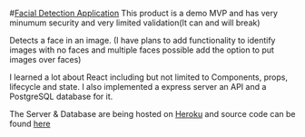 #[Facial Detection Application](https://bartholomewbd.github.io/imgdetection/)
This product is a demo MVP and has very minumum security and very limited validation(It can and will break) 

Detects a face in an image.  (I have plans to add functionality to identify images with no faces and multiple faces possible add the option to put images over faces)

I learned a lot about React including but not limited to Components, props, lifecycle and state.  I also implemented a express server an API and a PostgreSQL database for it.

The Server & Database are being hosted on [Heroku](https://aqueous-meadow-49375.herokuapp.com/) and source code can be found [here](https://github.com/Bartholomewbd/Facial-Detection-Backend)

